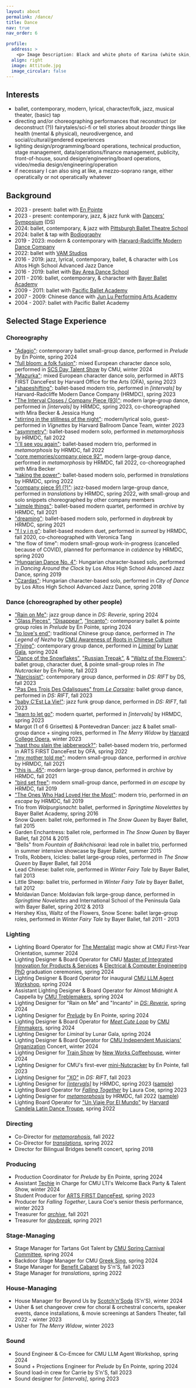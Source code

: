 ```yaml
---
layout: about
permalink: /dance/
title: Dance
nav: true
nav_order: 6

profile:
  address: >
    <p> Image Description: Black and white photo of Karina (white skin, brown hair, red button-down, black leggings, white socks, blue mask) doing an attitude to the back on stage. Picture credits: Titus Jahng, 2022. </p>
  align: right
  image: Attitude.jpg
  image_circular: false  
---
```


## Interests
- ballet, contemporary, modern, lyrical, character/folk, jazz, musical theater, (basic) tap
- directing and/or choreographing performances that reconstruct (or deconstruct (?)) fairytales/sci-fi or tell stories about *broader* things like health (mental & physical), neurodivergence, and social/cultural/gendered experiences
- lighting design/programming/board operations, technical production, stage management, data/operations/finance management, publicity, front-of-house, sound design/engineering/board operations, video/media design/engineering/operation
- if necessary I can also sing at like, a mezzo-soprano range, either operatically or not operatically whatever

## Background
- 2023 - present: ballet with [En Pointe](https://www.contrib.andrew.cmu.edu/org/dancer/enpointe.html)
- 2023 - present: contemporary, jazz, & jazz funk with [Dancers' Symposium](https://www.contrib.andrew.cmu.edu/org/dancer/home.html) (DS)
- 2024: ballet, contemporary, & jazz with [Pittsburgh Ballet Theatre School](https://pbt.org/pbts/community-division/dancefitness/)
- 2024: ballet & tap with [Bodiography](https://new.bodiography.com/)
- 2019 - 2023: modern & contemporary with [Harvard-Radcliffe Modern Dance Company](http://www.hrmdc.org/)
- 2022: ballet with [VAM Studios](https://vamstudios.net/)
- 2016 - 2019: jazz, lyrical, contemporary, ballet, & character with Los Altos High School Advanced Jazz Dance
- 2016 - 2019: ballet with [Bay Area Dance School](https://www.bayareadances.com/)
- 2011 - 2016: ballet, contemporary, & character with [Bayer Ballet Academy](https://www.bayerballet.com/)
- 2009 - 2011: ballet with [Pacific Ballet Academy](https://www.pacificballet.org/calendar)
- 2007 - 2009: Chinese dance with [Jun Lu Performing Arts Academy](https://www.jludance.com/)
- 2004 - 2007: ballet with Pacific Ballet Academy

## Selected Stage Experience
### Choreography
- ["Adagio"](https://www.youtube.com/live/jMzcVJZll1Q?si=CEDAmte1lB67zofP&t=1127): contemporary ballet small-group dance, performed in _Prelude_ by En Pointe, spring 2024
- ["full bloom: a folk fusion"](https://drive.google.com/file/d/1FpRFhzFLUx9umsm6Awejm2AYPm0V0qhl/view?usp=sharing): mixed European character dance solo, performed in [SCS Day Talent Show](https://www.cs.cmu.edu/~./scsday) by CMU, winter 2024
- ["Mazurka"](https://www.youtube.com/watch?v=Xj_NjSlajLk&t=8196s): mixed European character dance solo, performed in ARTS FIRST DanceFest by Harvard Office for the Arts (OFA), spring 2023
- ["shapeshifting"](https://youtu.be/JkahZI0AGjg): ballet-based modern trio, performed in *[intervals]* by Harvard-Radcliffe Modern Dance Company (HRMDC), spring 2023
- ["The Interval Closes / Company Piece (93)"](https://youtu.be/__2T7MNWGi4?t=70): modern large-group dance, performed in *[intervals]* by HRMDC, spring 2023, co-choreographed with Mira Becker & Jessica Hung
- ["stirring in the stillness of the night"](https://www.youtube.com/watch?v=YmTv8Euj2QE): modern/lyrical solo, guest-performed in *Vignettes* by Harvard Ballroom Dance Team, winter 2023
- ["asymmetry"](https://youtu.be/4njxtqCFg0E): ballet-based modern solo, performed in *metamorphosis* by HRMDC, fall 2022
- ["i'll see you again"](https://youtu.be/LoWQrUFf5ic): ballet-based modern trio, performed in *metamorphosis* by HRMDC, fall 2022
- ["core memories/company piece 92"](https://youtu.be/iDgpb91XRRU?t=71), modern large-group dance, performed in *metamorphosis* by HRMDC, fall 2022, co-choreographed with Mira Becker
- ["taking the power"](https://youtu.be/3bOxnkYUOc8): ballet-based modern solo, performed in *translations* by HRMDC, spring 2022
- ["company piece 91 (?)"](https://youtu.be/sTNk7T0o1LM?t=114): jazz-based modern large-group dance, performed in *translations* by HRMDC, spring 2022, with small-group and solo snippets choreographed by other company members
- ["simple things"](https://youtu.be/kNDx0T4nOg4): ballet-based modern quartet, performed in *archive* by HRMDC, fall 2021
- ["dreaming"](https://youtu.be/A-aJ6iEbT0c): ballet-based modern solo, performed in *daybreak* by HRMDC, spring 2021
- ["f l y i n g"](https://youtu.be/L-HuWxzmegI): ballet-based modern duet, performed in *surreal* by HRMDC, fall 2020, co-choreographed with Veronica Tang
- "the flow of time": modern small-group work-in-progress (cancelled because of COVID), planned for performance in *ca\dence* by HRMDC, spring 2020
- ["Hungarian Dance No. 4"](https://www.youtube.com/watch?v=7lyeEeou5t8): Hungarian character-based solo, performed in *Dancing Around the Clock* by Los Altos High School Advanced Jazz Dance, spring 2019
- ["Czardas"](https://youtu.be/mPyB5VLXvCo): Hungarian character-based solo, performed in *City of Dance* by Los Altos High School Advanced Jazz Dance, spring 2018

### Dance (choreographed by other people)
- ["Rain on Me"](https://livestream.com/cmutvlive/reverie/videos/244436445): jazz group dance in _DS: Reverie_, spring 2024
- ["Glass Pieces"](https://www.youtube.com/live/jMzcVJZll1Q?si=OyTdLI-ZBjgoanLZ&t=57), ["Disappear"](https://www.youtube.com/live/jMzcVJZll1Q?si=EMz_nYW6LXkW-kdz&t=1964), ["Incanto"](https://www.youtube.com/live/jMzcVJZll1Q?si=6d8QD31a-n5bNGdn&t=2719): contemporary ballet & pointe group roles in _Prelude_ by En Pointe, spring 2024
- ["to love's end"](https://livestream.com/cmutvlive/arcc2024/videos/243071363): traditional Chinese group dance, performed in _The Legend of Nezha_ by [CMU Awareness of Roots in Chinese Culture](https://www.instagram.com/cmuarcc/?hl=en)
- ["Flying"](https://livestream.com/cmutvlive/lg24/videos/243006764): contemporary group dance, performed in _[Liminal](https://2024.lunargala.org/)_ by [Lunar Gala](https://linktr.ee/cmulunargala), spring 2024
- ["Dance of the Snowflakes"](https://www.youtube.com/live/ZNyeVo7x98w?si=iMa1_pMlPYF7NH-R&t=2349), ["Russian Trepak"](https://www.youtube.com/live/ZNyeVo7x98w?si=ovl-hg1Vi2gXj8TX&t=2822), & ["Waltz of the Flowers"](https://www.youtube.com/live/ZNyeVo7x98w?si=coniKGFMaG8s-GP4&t=3349): ballet group, character duet, & pointe small-group roles in _The Nutcracker_ by En Pointe, fall 2023
- ["Narcissist"](https://www.youtube.com/watch?v=kFLCnlM3gTs&list=PLCSO71HhvyTxrEfHwA-9TsuyTPfL_ESJ7&index=6&ab_channel=cmuTV): contemporary group dance, performed in _DS: RIFT_ by DS, fall 2023
- ["Pas Des Trois Des Odalisques" from _Le Corsaire_](https://www.youtube.com/watch?v=dyQmTcMj1ms&list=PLCSO71HhvyTxrEfHwA-9TsuyTPfL_ESJ7&index=2&ab_channel=cmuTV): ballet group dance, performed in _DS: RIFT_, fall 2023
- ["baby C'Est La Vie!"](https://www.youtube.com/watch?v=kO67z9RwOjU&list=PLCSO71HhvyTxrEfHwA-9TsuyTPfL_ESJ7&index=28&ab_channel=cmuTV): jazz funk group dance, performed in _DS: RIFT_, fall 2023
- ["learn to let go"](https://youtu.be/1xZG1kOFF8Y): modern quartet, performed in *[intervals]* by HRMDC, spring 2023
- Margot (1 of 6 Grisettes) & Pontevedran Dancer: jazz & ballet small-group dance + singing roles, performed in *The Merry Widow* by [Harvard College Opera](http://harvardcollegeopera.com/merry-widow-2023), winter 2023
- ["hast thou slain the jabberwock?"](https://www.youtube.com/watch?v=XApYZM49wXg&t=7867s): ballet-based modern trio, performed in ARTS FIRST DanceFest by OFA, spring 2022
- ["my mother told me"](https://youtu.be/pqKEJmMpk1g): modern small-group dance, performed in *archive* by HRMDC, fall 2021
- ["this is...45"](https://youtu.be/5M0kj53W4m8): modern large-group dance, performed in *archive* by HRMDC, fall 2021
- ["bird set free"](https://youtu.be/eCAmXM2Eor4): modern small-group dance, performed in *an escape* by HRMDC, fall 2019
- ["The Ones Who Had Loved Her the Most"](https://youtu.be/_vBMStuwar8): modern trio, performed in *an escape* by HRMDC, fall 2019
- Trio from *Walpurgisnacht*: ballet, performed in *Springtime Novelettes* by Bayer Ballet Academy, spring 2016
- Snow Queen: ballet role, performed in *The Snow Queen* by Bayer Ballet, fall 2015
- Garden Enchantress: ballet role, performed in *The Snow Queen* by Bayer Ballet, fall 2014 & 2015
- "Bells" from *Fountain of Bakhchisarai*: lead role in ballet trio, performed in summer intensive showcase by Bayer Ballet, summer 2015
- Trolls, Robbers, Icicles: ballet large-group roles, performed in *The Snow Queen* by Bayer Ballet, fall 2014
- Lead Chinese: ballet role, performed in *Winter Fairy Tale* by Bayer Ballet, fall 2013
- Little Sheep: ballet trio, performed in *Winter Fairy Tale* by Bayer Ballet, fall 2012
- Moldavian Dance: Moldavian folk large-group dance, performed in *Springtime Novelettes* and International School of the Peninsula Gala with Bayer Ballet, spring 2012 & 2013
- Hershey Kiss, Waltz of the Flowers, Snow Scene: ballet large-group roles, performed in *Winter Fairy Tale* by Bayer Ballet, fall 2011 - 2013

### Lighting
- Lighting Board Operator for [The Mentalist](https://www.craigkarges.com/) magic show at CMU First-Year Orientation, summer 2024
- Lighting Designer & Board Operator for CMU [Master of Integrated Innovation for Products & Services](https://www.cmu.edu/iii/on-campus-degrees/miips/index.html) & [Electrical & Computer Engineering PhD](https://www.ece.cmu.edu/academics/phd-ece/index.html) graduation ceremonies, spring 2024
- Lighting Designer & Board Operator for inaugural [CMU LLM Agent Workshop](https://cmu-agent-workshop.github.io/), spring 2024
- Assistant Lighting Designer & Board Operator for Almost Midnight A Cappella by [CMU Treblemakers](http://cmutreblemakers.com/), spring 2024
- Lighting Designer for "Rain on Me" and "Incanto" in _[DS: Reverie](https://livestream.com/cmutvlive/reverie/videos/244436445)_, spring 2024
- Lighting Designer for _[Prelude](https://www.youtube.com/live/jMzcVJZll1Q?si=qXCeIRnWHH-VgEhR)_ by En Pointe, spring 2024
- Lighting Designer & Board Operator for _[Meet Cute Loop](https://www.youtube.com/watch?v=4IjRwXOVSrc&ab_channel=cmufilmmakers)_ by [CMU Filmmakers](https://www.instagram.com/cmufilmmakers/), spring 2024
- Lighting Designer for _Liminal_ by Lunar Gala, spring 2024
- Lighting Designer & Board Operator for [CMU Independent Musicians' Organization](https://www.instagram.com/cmuimo/) Concert, winter 2024
- Lighting Designer for [Train Show](https://www.youtube.com/watch?v=1FpMwGF1uqA&ab_channel=Scotch%27n%27Soda) by [New Works Coffeehouse](https://newworkscoffee.wixsite.com/theatre), winter 2024
- Lighting Designer for CMU's first-ever [mini-Nutcracker](https://www.youtube.com/live/ZNyeVo7x98w?si=bEbyajnV27zDf_vn) by En Pointe, fall 2023
- Lighting Designer for ["XO"](https://www.youtube.com/watch?v=5hPy26zrGxc&list=PLCSO71HhvyTxrEfHwA-9TsuyTPfL_ESJ7&index=24&ab_channel=cmuTV) in _DS: RIFT_, fall 2023
- Lighting Designer for [*[intervals]*](https://www.youtube.com/playlist?list=PLIQE9U4oMexyRj7KFfBPrrNssZwK5dtcf) by HRMDC, spring 2023 ([sample](https://youtu.be/nfUNlmmZ1N8))
- Lighting Board Operator for [*Falling Together*](https://tdm.fas.harvard.edu/event/tdm-thesis-production-falling-together-laura-coe) by Laura Coe, spring 2023
- Lighting Designer for [*metamorphosis*](https://www.youtube.com/playlist?list=PLIQE9U4oMexxOX-O7w0K04NZEzsVPI1a6) by HRMDC, fall 2022 ([sample](https://youtu.be/Lb8MAVKG4l8))
- Lighting Board Operator for ["Un Viaje Por El Mundo"](https://www.canva.com/design/DAE_YXMXEKA/WzE3secx6Sh-E47Q8JQe4w/view?utm_content=DAE_YXMXEKA&utm_campaign=designshare&utm_medium=link&utm_source=publishsharelink#1) by [Harvard Candela Latin Dance Troupe](https://www.instagram.com/harvardcandela/), spring 2022

### Directing
- Co-Director for [*metamorphosis*](https://drive.google.com/file/d/1VRDelJwWAd5RDnAGvpN9HCISS4DBW4Q8/view), fall 2022
- Co-Director for [*translations*](https://hrdcapp.s3.amazonaws.com/media/archive/2022/Spring/insert-here/pub/translations_program.pdf), spring 2022
- Director for Bilingual Bridges benefit concert, spring 2018

### Producing
- Production Coordinator for _Prelude_ by En Pointe, spring 2024
- Assistant [Techie](https://abtech.org/) in Charge for CMU LTI's Welcome Back Party & Talent Show, winter 2024
- Student Producer for [ARTS FIRST DanceFest](https://www.youtube.com/live/Xj_NjSlajLk?feature=share), spring 2023
- Producer for *Falling Together*, Laura Coe's senior thesis performance, winter 2023
- Treasurer for [*archive*](https://www.youtube.com/playlist?list=PLIQE9U4oMexxp2wslBFtI6QbDuENG7Geg), fall 2021
- Treasurer for [*daybreak*](https://www.youtube.com/playlist?list=PLIQE9U4oMexzDXIQU1069DiFh_MY_62uk), spring 2021
  
### Stage-Managing
- Stage Manager for Tartans Got Talent by [CMU Spring Carnival Committee](https://www.springcarnival.org/), spring 2024
- Backdoor Stage Manager for CMU [Greek Sing](https://greeksing.com/), spring 2024
- Stage Manager for [Benefit Cabaret](https://pdfs-of-qr-codes.s3.amazonaws.com/304fe325ca6484d8c0b5e6300a5ae40c.pdf) by S'n'S, fall 2023
- Stage Manager for *translations*, spring 2022
  
### House-Managing
- House Manager for Beyond Us by [Scotch'n'Soda](https://www.snstheatre.org/) (S'n'S), winter 2024
- Usher & set changeover crew for choral & orchestral concerts, speaker events, dance installations, & movie screenings at Sanders Theater, fall 2022 - winter 2023
- Usher for *The Merry Widow*, winter 2023
  
### Sound
- Sound Engineer & Co-Emcee for CMU LLM Agent Workshop, spring 2024
- Sound + Projections Engineer for _Prelude_ by En Pointe, spring 2024
- Sound load-in crew for Carrie by S'n'S, fall 2023
- Sound designer for *[intervals]*, spring 2023
